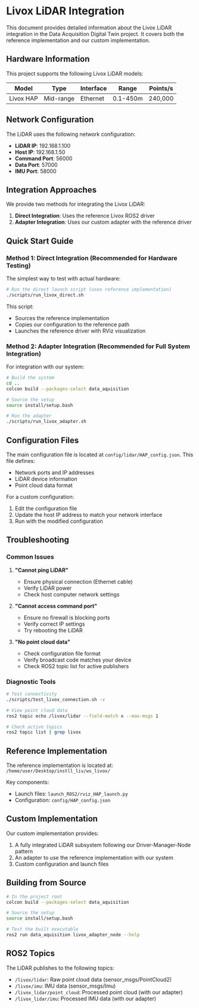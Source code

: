 # Livox LiDAR Integration

This document provides detailed information about the Livox LiDAR integration in the Data Acquisition Digital Twin project. It covers both the reference implementation and our custom implementation.

## Hardware Information

This project supports the following Livox LiDAR models:

| Model | Type | Interface | Range | Points/s |
|-------|------|-----------|-------|----------|
| Livox HAP | Mid-range | Ethernet | 0.1-450m | 240,000 |

## Network Configuration

The LiDAR uses the following network configuration:

- **LiDAR IP**: 192.168.1.100
- **Host IP**: 192.168.1.50
- **Command Port**: 56000
- **Data Port**: 57000
- **IMU Port**: 58000

## Integration Approaches

We provide two methods for integrating the Livox LiDAR:

1. **Direct Integration**: Uses the reference Livox ROS2 driver
2. **Adapter Integration**: Uses our custom adapter with the reference driver

## Quick Start Guide

### Method 1: Direct Integration (Recommended for Hardware Testing)

The simplest way to test with actual hardware:

```bash
# Run the direct launch script (uses reference implementation)
./scripts/run_livox_direct.sh
```

This script:
- Sources the reference implementation
- Copies our configuration to the reference path
- Launches the reference driver with RViz visualization

### Method 2: Adapter Integration (Recommended for Full System Integration)

For integration with our system:

```bash
# Build the system
cd ..
colcon build --packages-select data_aquisition

# Source the setup
source install/setup.bash

# Run the adapter
./scripts/run_livox_adapter.sh
```

## Configuration Files

The main configuration file is located at `config/lidar/HAP_config.json`. This file defines:

- Network ports and IP addresses
- LiDAR device information
- Point cloud data format

For a custom configuration:

1. Edit the configuration file
2. Update the host IP address to match your network interface
3. Run with the modified configuration

## Troubleshooting

### Common Issues

1. **"Cannot ping LiDAR"**
   - Ensure physical connection (Ethernet cable)
   - Verify LiDAR power
   - Check host computer network settings

2. **"Cannot access command port"**
   - Ensure no firewall is blocking ports
   - Verify correct IP settings
   - Try rebooting the LiDAR

3. **"No point cloud data"**
   - Check configuration file format
   - Verify broadcast code matches your device
   - Check ROS2 topic list for active publishers

### Diagnostic Tools

```bash
# Test connectivity
./scripts/test_livox_connection.sh -v

# View point cloud data
ros2 topic echo /livox/lidar --field-match x --max-msgs 1

# Check active topics
ros2 topic list | grep livox
```

## Reference Implementation

The reference implementation is located at:
`/home/user/Desktop/instll_liv/ws_livox/`

Key components:
- Launch files: `launch_ROS2/rviz_HAP_launch.py`
- Configuration: `config/HAP_config.json`

## Custom Implementation

Our custom implementation provides:

1. A fully integrated LiDAR subsystem following our Driver-Manager-Node pattern
2. An adapter to use the reference implementation with our system
3. Custom configuration and launch files

## Building from Source

```bash
# In the project root
colcon build --packages-select data_aquisition

# Source the setup
source install/setup.bash

# Test the built executable
ros2 run data_aquisition livox_adapter_node --help
```

## ROS2 Topics

The LiDAR publishes to the following topics:

- `/livox/lidar`: Raw point cloud data (sensor_msgs/PointCloud2)
- `/livox/imu`: IMU data (sensor_msgs/Imu)
- `/livox_lidar/point_cloud`: Processed point cloud (with our adapter)
- `/livox_lidar/imu`: Processed IMU data (with our adapter)